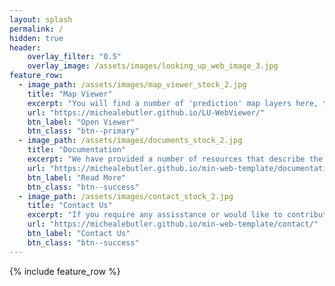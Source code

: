 ```yaml
---
layout: splash
permalink: /
hidden: true
header:
    overlay_filter: "0.5"
    overlay_image: /assets/images/looking_up_web_image_3.jpg
feature_row:
  - image_path: /assets/images/map_viewer_stock_2.jpg
    title: "Map Viewer"
    excerpt: "You will find a number of 'prediction' map layers here, that you can **view**, **edit**, and **download**."
    url: "https://michealebutler.github.io/LU-WebViewer/"
    btn_label: "Open Viewer"
    btn_class: "btn--primary"
  - image_path: /assets/images/documents_stock_2.jpg
    title: "Documentation"
    excerpt: "We have provided a number of resources that describe the created utilities, including instructions on how to use them"
    url: "https://michealebutler.github.io/min-web-template/documentation/"
    btn_label: "Read More"
    btn_class: "btn--success"
  - image_path: /assets/images/contact_stock_2.jpg
    title: "Contact Us"
    excerpt: "If you require any assisstance or would like to contribute any data to help us refine our models, please get in touch."
    url: "https://michealebutler.github.io/min-web-template/contact/"
    btn_label: "Contact Us"
    btn_class: "btn--success"
---
```


{% include feature_row %}

